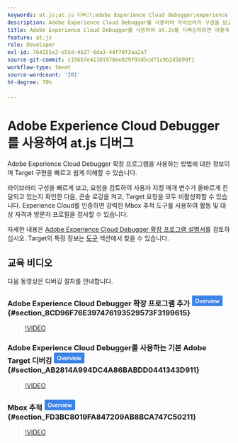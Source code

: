 ```yaml
---
keywords: at.js;at.js 디버그;adobe Experience Cloud debugger;experience cloud debugger;mbox 추적;mbox 강조 표시;디버그;디버깅
description: Adobe Experience Cloud Debugger를 사용하여 라이브러리 구성을 보고, 요청을 검사하며, 콘솔 로깅을 켜고, 비활성화하십시오 [!DNL Target] 요청 등을 호출합니다.
title: Adobe Experience Cloud Debugger를 사용하여 at.Js를 디버깅하려면 어떻게 합니까?
feature: at.js
role: Developer
exl-id: 764155e2-e55d-4637-8da3-44f70f3aa2a7
source-git-commit: c196b7e41101978ee029f93d5cd71c9b2d5b99f1
workflow-type: tm+mt
source-wordcount: '201'
ht-degree: 70%

---
```


# Adobe Experience Cloud Debugger를 사용하여 at.js 디버그

Adobe Experience Cloud Debugger 확장 프로그램을 사용하는 방법에 대한 정보이며 Target 구현을 빠르고 쉽게 이해할 수 있습니다.

라이브러리 구성을 빠르게 보고, 요청을 검토하여 사용자 지정 매개 변수가 올바르게 전달되고 있는지 확인한 다음, 콘솔 로깅을 켜고, Target 요청을 모두 비활성화할 수 있습니다. Experience Cloud를 인증하면 강력한 Mbox 추적 도구를 사용하여 활동 및 대상 자격과 방문자 프로필을 검사할 수 있습니다.

자세한 내용은 [Adobe Experience Cloud Debugger 확장 프로그램 설명서](https://experienceleague.adobe.com/docs/debugger/using/experience-cloud-debugger.html)를 검토하십시오. Target의 특정 정보는 [도구](https://experienceleague.adobe.com/docs/debugger/using/tools.html) 섹션에서 찾을 수 있습니다.

## 교육 비디오

다음 동영상은 디버깅 절차를 안내합니다.

### Adobe Experience Cloud Debugger 확장 프로그램 추가 ![개요 배지](/help/main/assets/overview.png) {#section_8CD96F76E397476193529573F3199615}

>[!VIDEO](https://video.tv.adobe.com/v/23114/)

### Adobe Experience Cloud Debugger를 사용하는 기본 Adobe Target 디버깅 ![개요 배지](/help/main/assets/overview.png) {#section_AB2814A994DC4A86BABDD0441343D911}

>[!VIDEO](https://video.tv.adobe.com/v/23115/)

### Mbox 추적 ![개요 배지](/help/main/assets/overview.png) {#section_FD3BC8019FA847209AB8BCA747C50211}

>[!VIDEO](https://video.tv.adobe.com/v/23113/)

